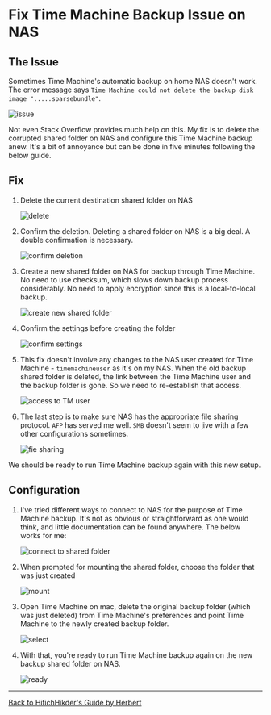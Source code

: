 # Fix Time Machine Backup Issue on NAS


## The Issue

Sometimes Time Machine's automatic backup on home NAS doesn't work. The error message says `Time Machine could not delete the backup disk image ".....sparsebundle"`.

![issue](https://galaxy-guide.s3-ap-northeast-1.amazonaws.com/time_capsule_01_issue.png)

Not even Stack Overflow provides much help on this. My fix is to delete the corrupted shared folder on NAS and configure this Time Machine backup anew. It's a bit of annoyance but can be done in five minutes following the below guide.


## Fix

1. Delete the current destination shared folder on NAS

	![delete](https://galaxy-guide.s3-ap-northeast-1.amazonaws.com/time_capsule_02_delete_shared_folder.png)

2. Confirm the deletion. Deleting a shared folder on NAS is a big deal. A double confirmation is necessary. 

	![confirm deletion](https://galaxy-guide.s3-ap-northeast-1.amazonaws.com/time_capsule_03_confirm_deletion.png)

3. Create a new shared folder on NAS for backup through Time Machine. No need to use checksum, which slows down backup process considerably. No need to apply encryption since this is a local-to-local backup.

	![create new shared folder](https://galaxy-guide.s3-ap-northeast-1.amazonaws.com/time_capsule_04_create_new_shared_folder.png)
	
4. Confirm the settings before creating the folder

	![confirm settings](https://galaxy-guide.s3-ap-northeast-1.amazonaws.com/time_capsule_05_confirm_settings.png)
	
5. This fix doesn't involve any changes to the NAS user created for Time Machine - `timemachineuser` as it's on my NAS. When the old backup shared folder is deleted, the link between the Time Machine user and the backup folder is gone. So we need to re-establish that access. 

	![access to TM user](https://galaxy-guide.s3-ap-northeast-1.amazonaws.com/time_capsule_06_access_for_TM_user.png)

6. The last step is to make sure NAS has the appropriate file sharing protocol. `AFP` has served me well. `SMB` doesn't seem to jive with a few other configurations sometimes.

	![fie sharing](https://galaxy-guide.s3-ap-northeast-1.amazonaws.com/time_capsule_07_file_sharing_option.png)
	
We should be ready to run Time Machine backup again with this new setup.

## Configuration

1. I've tried different ways to connect to NAS for the purpose of Time Machine backup. It's not as obvious or straightforward as one would think, and little documentation can be found anywhere. The below works for me:
	
	![connect to shared folder](https://galaxy-guide.s3-ap-northeast-1.amazonaws.com/time_capsule_08_connect_to_network_folder.png)

2. When prompted for mounting the shared folder, choose the folder that was just created

	![mount](https://galaxy-guide.s3-ap-northeast-1.amazonaws.com/time_capsule_09_mount_backup_folder.png)
	
3. Open Time Machine on mac, delete the original backup folder (which was just deleted) from Time Machine's preferences and point Time Machine to the newly created backup folder.

	![select](https://galaxy-guide.s3-ap-northeast-1.amazonaws.com/time_capsule_10_select_new_folder.png)
	
4. With that, you're ready to run Time Machine backup again on the new backup shared folder on NAS. 

	![ready](https://galaxy-guide.s3-ap-northeast-1.amazonaws.com/time_capsule_11_ready_to_go.png)

***

[Back to HitichHikder's Guide by Herbert](README.md)